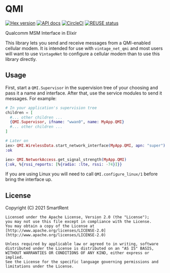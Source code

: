 <!--
  SPDX-License-Identifier: CC-BY-4.0
  SPDX-FileCopyrightText: 2021 Matt Ludwigs
-->

# QMI

[![Hex version](https://img.shields.io/hexpm/v/qmi.svg "Hex version")](https://hex.pm/packages/qmi)
[![API docs](https://img.shields.io/hexpm/v/qmi.svg?label=hexdocs "API docs")](https://hexdocs.pm/qmi/QMI.html)
[![CircleCI](https://dl.circleci.com/status-badge/img/gh/nerves-networking/qmi/tree/main.svg?style=svg)](https://dl.circleci.com/status-badge/redirect/gh/nerves-networking/qmi/tree/main)
[![REUSE status](https://api.reuse.software/badge/github.com/nerves-networking/qmi)](https://api.reuse.software/info/github.com/nerves-networking/qmi)

Qualcomm MSM Interface in Elixir

This library lets you send and receive messages from a QMI-enabled cellular
modem. It is intended for use with `vintage_net_qmi` and most users will
want to use `VintageNet` to configure a cellular modem than to use this
library directly.

## Usage

First, start a `QMI.Supervisor` in the supervision tree of your choosing
and pass it a name and interface. After that, use the service modules to send
it messages. For example:

```elixir
# In your application's supervision tree
children = [
  #... other children ...
  {QMI.Supervisor, ifname: "wwan0", name: MyApp.QMI}
  #... other children ...
]

# Later on
iex> QMI.WirelessData.start_network_interface(MyApp.QMI, apn: "super")
:ok

iex> QMI.NetworkAccess.get_signal_strength(MyApp.QMI)
{:ok, %{rssi_reports: [%{radio: :lte, rssi: -74}]}}
```

If you are using Linux you will need to call `QMI.configure_linux/1` before
bring the interface up.

## License

Copyright (C) 2021 SmartRent

    Licensed under the Apache License, Version 2.0 (the "License");
    you may not use this file except in compliance with the License.
    You may obtain a copy of the License at [http://www.apache.org/licenses/LICENSE-2.0](http://www.apache.org/licenses/LICENSE-2.0)

    Unless required by applicable law or agreed to in writing, software
    distributed under the License is distributed on an "AS IS" BASIS,
    WITHOUT WARRANTIES OR CONDITIONS OF ANY KIND, either express or implied.
    See the License for the specific language governing permissions and
    limitations under the License.
